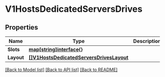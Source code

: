 # V1HostsDedicatedServersDrives

## Properties

Name | Type | Description | Notes
------------ | ------------- | ------------- | -------------
**Slots** | [**map[string]interface{}**](map[string]interface{}.md) |  | 
**Layout** | [**[]V1HostsDedicatedServersDrivesLayout**](_v1_hosts_dedicated_servers_drives_layout.md) |  | 

[[Back to Model list]](../README.md#documentation-for-models) [[Back to API list]](../README.md#documentation-for-api-endpoints) [[Back to README]](../README.md)


